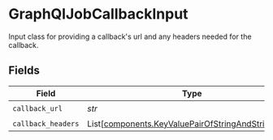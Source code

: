 # GraphQlJobCallbackInput

Input class for providing a callback's url and any headers needed for the callback.


## Fields

| Field                                                                                                                | Type                                                                                                                 | Required                                                                                                             | Description                                                                                                          |
| -------------------------------------------------------------------------------------------------------------------- | -------------------------------------------------------------------------------------------------------------------- | -------------------------------------------------------------------------------------------------------------------- | -------------------------------------------------------------------------------------------------------------------- |
| `callback_url`                                                                                                       | *str*                                                                                                                | :heavy_check_mark:                                                                                                   | N/A                                                                                                                  |
| `callback_headers`                                                                                                   | List[[components.KeyValuePairOfStringAndStringInput](../../models/components/keyvaluepairofstringandstringinput.md)] | :heavy_minus_sign:                                                                                                   | N/A                                                                                                                  |